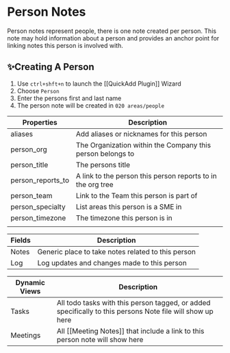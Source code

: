 # Person Notes

Person notes represent people, there is one note created per person. This note may hold information about a person and provides an anchor point for linking notes this person is involved with.

## ✨Creating A Person

1. Use `ctrl+shft+n` to launch the [[QuickAdd Plugin]] Wizard
2. Choose `Person`
3. Enter the persons first and last name
4. The person note will be created in `020 areas/people` 

| Properties        | Description                                                 |
| ----------------- | ----------------------------------------------------------- |
| aliases           | Add aliases or nicknames for this person                    |
| person_org        | The Organization within the Company this person belongs to  |
| person_title      | The persons title                                           |
| person_reports_to | A link to the person this person reports to in the org tree |
| person_team       | Link to the Team this person is part of                     |
| person_specialty  | List areas this person is a SME in                          |
| person_timezone   | The timezone this person is in                              |
|                   |                                                             |

| Fields     | Description                                                 |
| ---------- | ----------------------------------------------------------- |
| Notes      | Generic place to take notes related to this person          |
| Log        | Log updates and changes made to this person                 |

| Dynamic Views | Description                                                                                               |
| ------------- | --------------------------------------------------------------------------------------------------------- |
| Tasks         | All todo tasks with this person tagged, or added specifically to this persons Note file will show up here |
| Meetings      | All [[Meeting Notes]] that include a link to this person note will show here                              |
